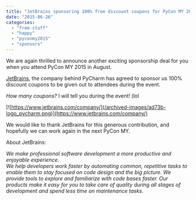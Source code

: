 ```yaml
---
title: "JetBrains sponsoring 100% free discount coupons for PyCon MY 2015"
date: "2015-06-26"
categories:
  - "free-stuff"
  - "happy"
  - "pyconmy2015"
  - "sponsors"
---
```


We are again thrilled to announce another exciting sponsorship deal for you when you attend PyCon MY 2015 in August.

[JetBrains](https://www.jetbrains.com/company/), the company behind PyCharm has agreed to sponsor us 100% discount coupons to be given out to attendees during the event.

_How many coupons?_ I will tell you during the event! (lol

[![https://www.jetbrains.com/company/](/archived-images/ad73b-logo_pycharm.png)](https://www.jetbrains.com/company/)

We would like to thank JetBrains for this generous contribution, and hopefully we can work again in the next PyCon MY.

About JetBrains:

_We make professional software development a more productive and enjoyable experience._  
_We help developers work faster by automating common, repetitive tasks to enable them to stay focused on code design and the big picture. We provide tools to explore and familiarize with code bases faster. Our products make it easy for you to take care of quality during all stages of development and spend less time on maintenance tasks._
